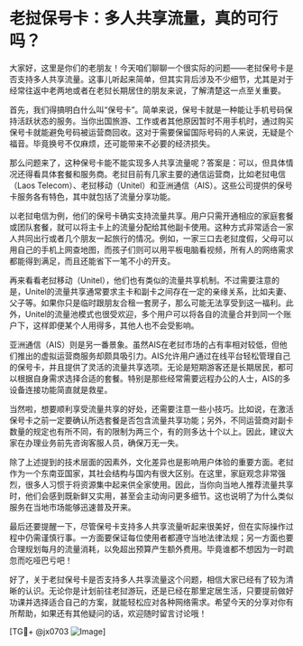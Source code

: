 # 老挝保号卡：多人共享流量，真的可行吗？

大家好，这里是你们的老朋友！今天咱们聊聊一个很实际的问题——老挝保号卡是否支持多人共享流量。这事儿听起来简单，但其实背后涉及不少细节，尤其是对于经常往返中老两地或者在老挝长期居住的朋友来说，了解清楚这一点至关重要。

首先，我们得搞明白什么叫“保号卡”。简单来说，保号卡就是一种能让手机号码保持活跃状态的服务。当你出国旅游、工作或者其他原因暂时不用手机时，通过购买保号卡就能避免号码被运营商回收。这对于需要保留国际号码的人来说，无疑是个福音。毕竟换号不仅麻烦，还可能带来不必要的经济损失。

那么问题来了，这种保号卡能不能实现多人共享流量呢？答案是：可以，但具体情况还得看具体套餐和服务商。老挝目前有几家主要的通信运营商，比如老挝电信（Laos Telecom）、老挝移动（Unitel）和亚洲通信（AIS）。这些公司提供的保号卡服务各有特色，其中就包括了流量分享功能。

以老挝电信为例，他们的保号卡确实支持流量共享。用户只需开通相应的家庭套餐或团队套餐，就可以将主卡上的流量分配给其他副卡使用。这种方式非常适合一家人共同出行或者几个朋友一起旅行的情况。例如，一家三口去老挝度假，父母可以用自己的手机上网查地图，而孩子们则可以用平板电脑看视频，所有人的网络需求都能得到满足，而且还能省下一笔不小的开支。

再来看看老挝移动（Unitel），他们也有类似的流量共享机制。不过需要注意的是，Unitel的流量共享通常要求主卡和副卡之间存在一定的亲缘关系，比如夫妻、父子等。如果你只是临时跟朋友合租一套房子，那么可能无法享受到这一福利。此外，Unitel的流量池模式也很受欢迎，多个用户可以将各自的流量合并到同一个账户下，这样即便某个人用得多，其他人也不会受影响。

亚洲通信（AIS）则是另一番景象。虽然AIS在老挝市场的占有率相对较低，但他们推出的虚拟运营商服务却颇具吸引力。AIS允许用户通过在线平台轻松管理自己的保号卡，并且提供了灵活的流量共享选项。无论是短期游客还是长期居民，都可以根据自身需求选择合适的套餐。特别是那些经常需要远程办公的人士，AIS的多设备连接功能简直就是救星。

当然啦，想要顺利享受流量共享的好处，还需要注意一些小技巧。比如说，在激活保号卡之前一定要确认所选套餐是否包含流量共享功能；另外，不同运营商对副卡数量的规定也有所不同，有的限制为两三个，有的则多达十个以上。因此，建议大家在办理业务前先咨询客服人员，确保万无一失。

除了上述提到的技术层面的因素外，文化差异也是影响用户体验的重要方面。老挝作为一个东南亚国家，其社会结构与国内有很大区别。在这里，家庭观念非常强烈，很多人习惯于将资源集中起来供全家使用。因此，当你向当地人推荐流量共享时，他们会感到既新鲜又实用，甚至会主动询问更多细节。这也说明了为什么类似服务在当地市场能够迅速普及开来。

最后还要提醒一下，尽管保号卡支持多人共享流量听起来很美好，但在实际操作过程中仍需谨慎行事。一方面要保证每位使用者都遵守当地法律法规；另一方面也要合理规划每月的流量消耗，以免超出预算产生额外费用。毕竟谁都不想因为一时疏忽而吃哑巴亏吧！

好了，关于老挝保号卡是否支持多人共享流量这个问题，相信大家已经有了较为清晰的认识。无论你是计划前往老挝游玩，还是已经在那里定居生活，只要提前做好功课并选择适合自己的方案，就能轻松应对各种网络需求。希望今天的分享对你有所帮助，如果还有其他疑问的话，欢迎随时留言讨论哦！

[TG💪+ @jx0703 ![Image](https://github.com/user-attachments/assets/dbca1d08-cadb-493c-b0ec-ad6f7a83f270)]